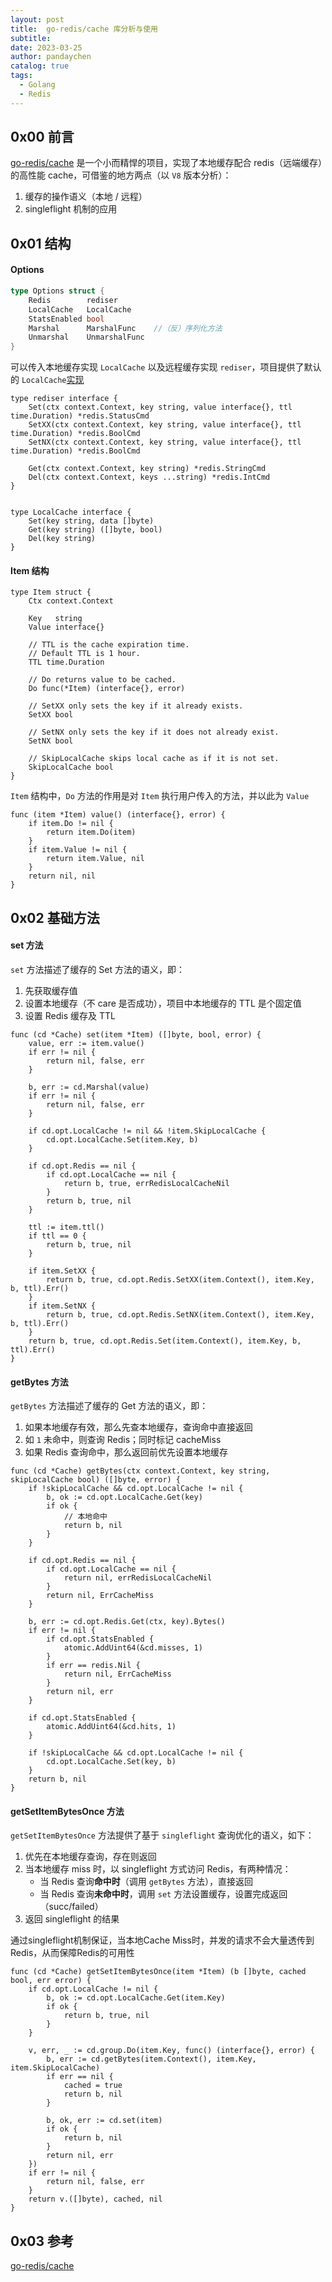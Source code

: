 ```yaml
---
layout: post
title:  go-redis/cache 库分析与使用
subtitle:
date: 2023-03-25
author: pandaychen
catalog: true
tags:
  - Golang
  - Redis
---
```


## 0x00 前言
[go-redis/cache](https://github.com/go-redis/cache) 是一个小而精悍的项目，实现了本地缓存配合 redis（远端缓存）的高性能 cache，可借鉴的地方两点（以 `V8` 版本分析）：

1.  缓存的操作语义（本地 / 远程）
2.  singleflight 机制的应用


##  0x01  结构

####  Options
```go
type Options struct {
	Redis        rediser
	LocalCache   LocalCache
	StatsEnabled bool
	Marshal      MarshalFunc    //（反）序列化方法
	Unmarshal    UnmarshalFunc
}
```

可以传入本地缓存实现 `LocalCache` 以及远程缓存实现 `rediser`，项目提供了默认的 `LocalCache`[实现](https://github.com/go-redis/cache/blob/v8/local.go)

```golang
type rediser interface {
	Set(ctx context.Context, key string, value interface{}, ttl time.Duration) *redis.StatusCmd
	SetXX(ctx context.Context, key string, value interface{}, ttl time.Duration) *redis.BoolCmd
	SetNX(ctx context.Context, key string, value interface{}, ttl time.Duration) *redis.BoolCmd

	Get(ctx context.Context, key string) *redis.StringCmd
	Del(ctx context.Context, keys ...string) *redis.IntCmd
}


type LocalCache interface {
	Set(key string, data []byte)
	Get(key string) ([]byte, bool)
	Del(key string)
}
```


####	Item 结构
```golang
type Item struct {
	Ctx context.Context

	Key   string
	Value interface{}

	// TTL is the cache expiration time.
	// Default TTL is 1 hour.
	TTL time.Duration

	// Do returns value to be cached.
	Do func(*Item) (interface{}, error)

	// SetXX only sets the key if it already exists.
	SetXX bool

	// SetNX only sets the key if it does not already exist.
	SetNX bool

	// SkipLocalCache skips local cache as if it is not set.
	SkipLocalCache bool
}
```

`Item` 结构中，`Do` 方法的作用是对 `Item` 执行用户传入的方法，并以此为 `Value`
```GOLANG
func (item *Item) value() (interface{}, error) {
	if item.Do != nil {
		return item.Do(item)
	}
	if item.Value != nil {
		return item.Value, nil
	}
	return nil, nil
}
```


##	0x02	基础方法

####	set 方法
`set` 方法描述了缓存的 Set 方法的语义，即：
1.	先获取缓存值
2.	设置本地缓存（不 care 是否成功），项目中本地缓存的 TTL 是个固定值
3.	设置 Redis 缓存及 TTL


```golang
func (cd *Cache) set(item *Item) ([]byte, bool, error) {
	value, err := item.value()
	if err != nil {
		return nil, false, err
	}

	b, err := cd.Marshal(value)
	if err != nil {
		return nil, false, err
	}

	if cd.opt.LocalCache != nil && !item.SkipLocalCache {
		cd.opt.LocalCache.Set(item.Key, b)
	}

	if cd.opt.Redis == nil {
		if cd.opt.LocalCache == nil {
			return b, true, errRedisLocalCacheNil
		}
		return b, true, nil
	}

	ttl := item.ttl()
	if ttl == 0 {
		return b, true, nil
	}

	if item.SetXX {
		return b, true, cd.opt.Redis.SetXX(item.Context(), item.Key, b, ttl).Err()
	}
	if item.SetNX {
		return b, true, cd.opt.Redis.SetNX(item.Context(), item.Key, b, ttl).Err()
	}
	return b, true, cd.opt.Redis.Set(item.Context(), item.Key, b, ttl).Err()
}
```

####	getBytes 方法
`getBytes` 方法描述了缓存的 Get 方法的语义，即：
1.	如果本地缓存有效，那么先查本地缓存，查询命中直接返回
2.	如 `1` 未命中，则查询 Redis；同时标记 cacheMiss
3.	如果 Redis 查询命中，那么返回前优先设置本地缓存

```golang
func (cd *Cache) getBytes(ctx context.Context, key string, skipLocalCache bool) ([]byte, error) {
	if !skipLocalCache && cd.opt.LocalCache != nil {
		b, ok := cd.opt.LocalCache.Get(key)
		if ok {
			// 本地命中
			return b, nil
		}
	}

	if cd.opt.Redis == nil {
		if cd.opt.LocalCache == nil {
			return nil, errRedisLocalCacheNil
		}
		return nil, ErrCacheMiss
	}

	b, err := cd.opt.Redis.Get(ctx, key).Bytes()
	if err != nil {
		if cd.opt.StatsEnabled {
			atomic.AddUint64(&cd.misses, 1)
		}
		if err == redis.Nil {
			return nil, ErrCacheMiss
		}
		return nil, err
	}

	if cd.opt.StatsEnabled {
		atomic.AddUint64(&cd.hits, 1)
	}

	if !skipLocalCache && cd.opt.LocalCache != nil {
		cd.opt.LocalCache.Set(key, b)
	}
	return b, nil
}
```

####	getSetItemBytesOnce 方法
`getSetItemBytesOnce` 方法提供了基于 `singleflight` 查询优化的语义，如下：
1.	优先在本地缓存查询，存在则返回
2.	当本地缓存 miss 时，以 singleflight 方式访问 Redis，有两种情况：
	-	当 Redis 查询**命中时**（调用 `getBytes` 方法），直接返回
	-	当 Redis 查询**未命中时**，调用 `set` 方法设置缓存，设置完成返回（succ/failed）
3.	返回 singleflight 的结果

通过singleflight机制保证，当本地Cache Miss时，并发的请求不会大量透传到Redis，从而保障Redis的可用性

```golang
func (cd *Cache) getSetItemBytesOnce(item *Item) (b []byte, cached bool, err error) {
	if cd.opt.LocalCache != nil {
		b, ok := cd.opt.LocalCache.Get(item.Key)
		if ok {
			return b, true, nil
		}
	}

	v, err, _ := cd.group.Do(item.Key, func() (interface{}, error) {
		b, err := cd.getBytes(item.Context(), item.Key, item.SkipLocalCache)
		if err == nil {
			cached = true
			return b, nil
		}

		b, ok, err := cd.set(item)
		if ok {
			return b, nil
		}
		return nil, err
	})
	if err != nil {
		return nil, false, err
	}
	return v.([]byte), cached, nil
}
```


## 0x03 参考
[go-redis/cache](https://github.com/go-redis/cache)